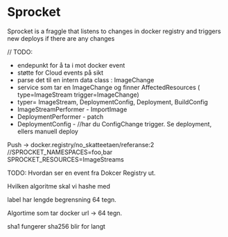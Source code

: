 # Sprocket

Sprocket is a fraggle that listens to changes in docker registry and triggers new deploys if there are any changes

// TODO:

 - endepunkt for å ta i mot docker event
  - støtte for Cloud events på sikt
 - parse det til en intern data class : ImageChange
 - service som tar en ImageChange og finner AffectedResources ( type=ImageStream trigger=ImageChange)
  - typer= ImageStream, DeploymentConfig, Deployment, BuildConfig
 - ImageStreamPerformer - ImportImage
 - DeploymentPerformer - patch
 - DeploymentConfig - //har du ConfigChange trigger. Se deployment, ellers manuell deploy
 
 
Push -> docker.registry/no_skatteetaen/referanse:2
//SPROCKET_NAMESPACES=foo,bar
SPROCKET_RESOURCES=ImageStreams




TODO: Hvordan ser en event fra Dokcer Registry ut.

Hvilken algoritme skal vi hashe med

label har lengde begrensning 64 tegn.

Algortime som tar docker url -> 64 tegn. 

sha1 fungerer sha256 blir for langt
